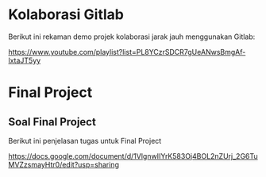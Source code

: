 # Kolaborasi Gitlab 

Berikut ini rekaman demo projek kolaborasi jarak jauh menggunakan Gitlab: 

https://www.youtube.com/playlist?list=PL8YCzrSDCR7gUeANwsBmgAf-lxtaJT5yy

# Final Project 

## Soal Final Project

Berikut ini penjelasan tugas  untuk Final Project

https://docs.google.com/document/d/1VlgnwIIYrK583Oj4BOL2nZUrj_2G6TuMVZzsmayHtr0/edit?usp=sharing

